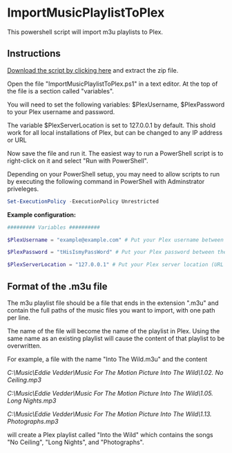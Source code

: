 # ImportMusicPlaylistToPlex

This powershell script will import m3u playlists to Plex.

## Instructions

[Download the script by clicking here](https://github.com/ben516209/ImportMusicPlaylistToPlex/archive/v1.zip) and extract the zip file.

Open the file "ImportMusicPlaylistToPlex.ps1" in a text editor. At the top of the file is a section called "variables".

You will need to set the following variables: $PlexUsername, $PlexPassword to your Plex username and password.

The variable $PlexServerLocation is set to 127.0.0.1 by default. This shold work for all local installations of Plex, but can be changed to any IP address or URL

Now save the file and run it. The easiest way to run a PowerShell script is to right-click on it and select "Run with PowerShell".

Depending on your PowerShell setup, you may need to allow scripts to run by executing the following command in PowerShell with Adminstrator priveleges.

```powershell
Set-ExecutionPolicy -ExecutionPolicy Unrestricted
```

**Example configuration:**

```powershell
######### Variables ##########

$PlexUsername = "example@example.com" # Put your Plex username between the quotation marks.

$PlexPassword = "tHisIsmyPassWord" # Put your Plex password between the quotation marks.

$PlexServerLocation = "127.0.0.1" # Put your Plex server location (URL or IP address) between the quotation marks, the default "127.0.0.1" will work for local installations.
```

## Format of the .m3u file

The m3u playlist file should be a file that ends in the extension ".m3u" and contain the full paths of the music files you want to import, with one path per line.

The name of the file will become the name of the playlist in Plex. Using the same name as an existing playlist will cause the content of that playlist to be overwritten.

For example, a file with the name "Into The Wild.m3u" and the content

*C:\Music\Eddie Vedder\Music For The Motion Picture Into The Wild\1.02. No Ceiling.mp3*

*C:\Music\Eddie Vedder\Music For The Motion Picture Into The Wild\1.05. Long Nights.mp3*

*C:\Music\Eddie Vedder\Music For The Motion Picture Into The Wild\1.13. Photographs.mp3*

will create a Plex playlist called "Into the Wild" which contains the songs "No Ceiling", "Long Nights", and "Photographs".
